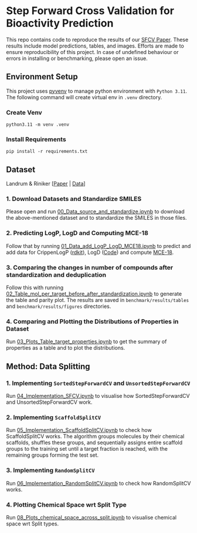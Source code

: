 # Step Forward Cross Validation for Bioactivity Prediction

This repo contains code to reproduce the results of our [SFCV Paper]().
These results include model predictions, tables, and images.
Efforts are made to ensure reproducibility of this project.
In case of undefined behaviour or errors in installing or benchmarking, please open an issue.

## Environment Setup

This project uses [pyvenv](https://docs.python.org/3/library/venv.html) to manage python
environment with `Python 3.11`. The following command will create virtual env in `.venv` directory.

### Create Venv

```shell
python3.11 -m venv .venv
```

### Install Requirements

```shell
pip install -r requirements.txt
```

## Dataset

Landrum &
Riniker [[Paper](https://pubs.acs.org/doi/10.1021/acs.jcim.4c00049) | [Data](https://github.com/rinikerlab/overlapping_assays/tree/main/datasets/source_data)]

### 1. Download Datasets and Standardize SMILES

Please open and
  run [00_Data_source_and_standardize.ipynb](https://github.com/Manas02/sfcv/blob/main/notebook/00_Data_source_and_standardize.ipynb)
  to download the
above-mentioned dataset and to standardize the SMILES in those files.

### 2. Predicting LogP, LogD and Computing MCE-18

Follow that by
  running [01_Data_add_LogP_LogD_MCE18.ipynb](https://github.com/Manas02/sfcv/blob/main/notebook/01_Data_add_LogP_LogD_MCE18.ipynb)
to predict and add data for
CrippenLogP ([rdkit](https://www.rdkit.org/docs/GettingStartedInPython.html#descriptor-calculation)),
LogD ([Code](https://gist.github.com/PatWalters/7aebcd5b87ceb466db91b11e07ce3d21)) and
compute [MCE-18](https://pubs.acs.org/doi/abs/10.1021/acs.jmedchem.9b00004).

### 3. Comparing the changes in number of compounds after standardization and deduplication

Follow this with
  running [02_Table_mol_per_target_before_after_standardization.ipynb](https://github.com/Manas02/sfcv/blob/main/notebook/02_Table_mol_per_target_before_after_standardization.ipynb)
  to generate the table and parity plot. The results are saved in `benchmark/results/tables` and
  `benchmark/results/figures` directories. 

### 4. Comparing and Plotting the Distributions of Properties in Dataset

Run [03_Plots_Table_target_properties.ipynb](https://github.com/Manas02/sfcv/blob/main/notebook/03_Plots_Table_target_properties.ipynb)
to get the summary of properties as a table and to plot the distributions.

## Method: Data Splitting

### 1. Implementing `SortedStepForwardCV` and `UnsortedStepForwardCV`

Run [04_Implementation_SFCV.ipynb](https://github.com/Manas02/sfcv/blob/main/notebook/04_Implementation_SFCV.ipynb)
  to visualise how SortedStepForwardCV and UnsortedStepForwardCV work.

### 2. Implementing `ScaffoldSplitCV`

Run [05_Implementation_ScaffoldSplitCV.ipynb](https://github.com/Manas02/sfcv/blob/main/notebook/05_Implementation_ScaffoldSplitCV.ipynb)
to check how ScaffoldSplitCV works. The algorithm groups molecules by their chemical scaffolds, shuffles these groups,
and sequentially assigns entire scaffold groups to the training set until a target fraction is reached, with the
remaining groups forming the test set.

### 3. Implementing `RandomSplitCV`

Run [06_Implementation_RandomSplitCV.ipynb](https://github.com/Manas02/sfcv/blob/main/notebook/06_Implementation_RandomSplitCV.ipynb)
to check how RandomSplitCV works.

### 4. Plotting Chemical Space wrt Split Type

Run [08_Plots_chemical_space_across_split.ipynb](https://github.com/Manas02/sfcv/blob/main/notebook/08_Plots_chemical_space_across_split.ipynb)
to visualise chemical space wrt Split types.